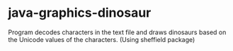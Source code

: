 # java-graphics-dinosaur
Program decodes characters in the text file and draws dinosaurs based on the Unicode values of the characters.
(Using sheffield package)
